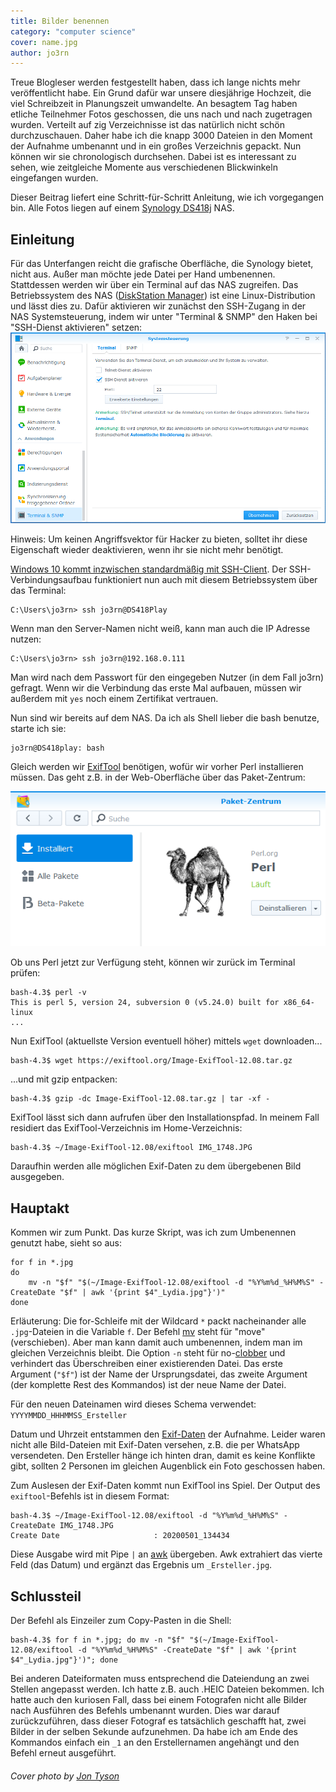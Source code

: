 ```yaml
---
title: Bilder benennen
category: "computer science"
cover: name.jpg
author: jo3rn
---
```


Treue Blogleser werden festgestellt haben, dass ich lange nichts mehr veröffentlicht habe.
Ein Grund dafür war unsere diesjährige Hochzeit, die viel Schreibzeit in Planungszeit umwandelte.
An besagtem Tag haben etliche Teilnehmer Fotos geschossen, die uns nach und nach zugetragen wurden.
Verteilt auf zig Verzeichnisse ist das natürlich nicht schön durchzuschauen.
Daher habe ich die knapp 3000 Dateien in den Moment der Aufnahme umbenannt und in ein großes Verzeichnis gepackt.
Nun können wir sie chronologisch durchsehen. Dabei ist es interessant zu sehen, wie zeitgleiche Momente aus verschiedenen Blickwinkeln eingefangen wurden.

Dieser Beitrag liefert eine Schritt-für-Schritt Anleitung, wie ich vorgegangen bin.
Alle Fotos liegen auf einem [Synology DS418j](https://amzn.to/3m4M85R) NAS.

## Einleitung
Für das Unterfangen reicht die grafische Oberfläche, die Synology bietet, nicht aus. Außer man möchte jede Datei per Hand umbenennen. Stattdessen werden wir über ein Terminal auf das NAS zugreifen.
Das Betriebssystem des NAS ([DiskStation Manager](https://www.synology.com/en-global/dsm)) ist eine Linux-Distribution und lässt dies zu. Dafür aktivieren wir zunächst den SSH-Zugang in der NAS Systemsteuerung, indem wir unter "Terminal & SNMP" den Haken bei "SSH-Dienst aktivieren" setzen:
![Screenshot des Reiters "Terminal & SNMP" in der Synology NAS Systemsteuerung](./systemsteuerung_ssh.PNG)

Hinweis: Um keinen Angriffsvektor für Hacker zu bieten, solltet ihr diese Eigenschaft wieder deaktivieren, wenn ihr sie nicht mehr benötigt.

[Windows 10 kommt inzwischen standardmäßig mit SSH-Client](https://www.heise.de/tipps-tricks/SSH-unter-Windows-10-nutzen-4224757.html). Der SSH-Verbindungsaufbau funktioniert nun auch mit diesem Betriebssystem über das Terminal:

```shell
C:\Users\jo3rn> ssh jo3rn@DS418Play
```

Wenn man den Server-Namen nicht weiß, kann man auch die IP Adresse nutzen:

```shell
C:\Users\jo3rn> ssh jo3rn@192.168.0.111
```

Man wird nach dem Passwort für den eingegeben Nutzer (in dem Fall jo3rn) gefragt.
Wenn wir die Verbindung das erste Mal aufbauen, müssen wir außerdem mit `yes` noch einem Zertifikat vertrauen.

Nun sind wir bereits auf dem NAS. Da ich als Shell lieber die bash benutze, starte ich sie:
```shell
jo3rn@DS418play: bash
```

Gleich werden wir [ExifTool](https://exiftool.org/) benötigen, wofür wir vorher Perl installieren müssen. Das geht z.B. in der Web-Oberfläche über das Paket-Zentrum:

![Screenshot des Perl-Eintrags im Synology Paket-Zentrum](./paketzentrum_perl.PNG)

Ob uns Perl jetzt zur Verfügung steht, können wir zurück im Terminal prüfen:
```shell
bash-4.3$ perl -v
This is perl 5, version 24, subversion 0 (v5.24.0) built for x86_64-linux
...
```

Nun ExifTool (aktuellste Version eventuell höher) mittels `wget` downloaden...

```shell
bash-4.3$ wget https://exiftool.org/Image-ExifTool-12.08.tar.gz
```

...und mit gzip entpacken:

```shell
bash-4.3$ gzip -dc Image-ExifTool-12.08.tar.gz | tar -xf -
```

ExifTool lässt sich dann aufrufen über den Installationspfad. In meinem Fall residiert das ExifTool-Verzeichnis im Home-Verzeichnis:

```shell
bash-4.3$ ~/Image-ExifTool-12.08/exiftool IMG_1748.JPG
```

Daraufhin werden alle möglichen Exif-Daten zu dem übergebenen Bild ausgegeben.

## Hauptakt
Kommen wir zum Punkt. Das kurze Skript, was ich zum Umbenennen genutzt habe, sieht so aus:

```shell
for f in *.jpg
do
    mv -n "$f" "$(~/Image-ExifTool-12.08/exiftool -d "%Y%m%d_%H%M%S" -CreateDate "$f" | awk '{print $4"_Lydia.jpg"}')"
done
```

Erläuterung:
Die for-Schleife mit der Wildcard `*` packt nacheinander alle `.jpg`-Dateien in die Variable `f`.
Der Befehl [mv](https://manpages.debian.org/buster/manpages-de/mv.1.de.html) steht für "move" (verschieben). Aber man kann damit auch umbenennen, indem man im gleichen Verzeichnis bleibt.
Die Option `-n` steht für no-[clobber](https://en.wikipedia.org/wiki/Clobbering) und verhindert das Überschreiben einer existierenden Datei.
Das erste Argument (`"$f"`) ist der Name der Ursprungsdatei, das zweite Argument (der komplette Rest des Kommandos) ist der neue Name der Datei.

Für den neuen Dateinamen wird dieses Schema verwendet: `YYYYMMDD_HHHMMSS_Ersteller`

Datum und Uhrzeit entstammen den [Exif-Daten](https://de.wikipedia.org/wiki/Exchangeable_Image_File_Format) der Aufnahme. Leider waren nicht alle Bild-Dateien mit Exif-Daten versehen, z.B. die per WhatsApp versendeten. Den Ersteller hänge ich hinten dran, damit es keine Konflikte gibt, sollten 2 Personen im gleichen Augenblick ein Foto geschossen haben.

Zum Auslesen der Exif-Daten kommt nun ExifTool ins Spiel. Der Output des `exiftool`-Befehls ist in diesem Format:
```shell
bash-4.3$ ~/Image-ExifTool-12.08/exiftool -d "%Y%m%d_%H%M%S" -CreateDate IMG_1748.JPG
Create Date                     : 20200501_134434
```

Diese Ausgabe wird mit Pipe `|` an [awk](https://de.wikipedia.org/wiki/Awk) übergeben. Awk extrahiert das vierte Feld (das Datum) und ergänzt das Ergebnis um `_Ersteller.jpg`.


## Schlussteil
Der Befehl als Einzeiler zum Copy-Pasten in die Shell:
```shell
bash-4.3$ for f in *.jpg; do mv -n "$f" "$(~/Image-ExifTool-12.08/exiftool -d "%Y%m%d_%H%M%S" -CreateDate "$f" | awk '{print $4"_Lydia.jpg"}')"; done
```
Bei anderen Dateiformaten muss entsprechend die Dateiendung an zwei Stellen angepasst werden. Ich hatte z.B. auch .HEIC Dateien bekommen. Ich hatte auch den kuriosen Fall, dass bei einem Fotografen nicht alle Bilder nach Ausführen des Befehls umbenannt wurden. Dies war darauf zurückzuführen, dass dieser Fotograf es tatsächlich geschafft hat, zwei Bilder in der selben Sekunde aufzunehmen. Da habe ich am Ende des Kommandos einfach ein `_1` an den Erstellernamen angehängt und den Befehl erneut ausgeführt.

###### Cover photo by <a href="https://unsplash.com/@jontyson?utm_source=unsplash&amp;utm_medium=referral&amp;utm_content=creditCopyText">Jon Tyson</a>